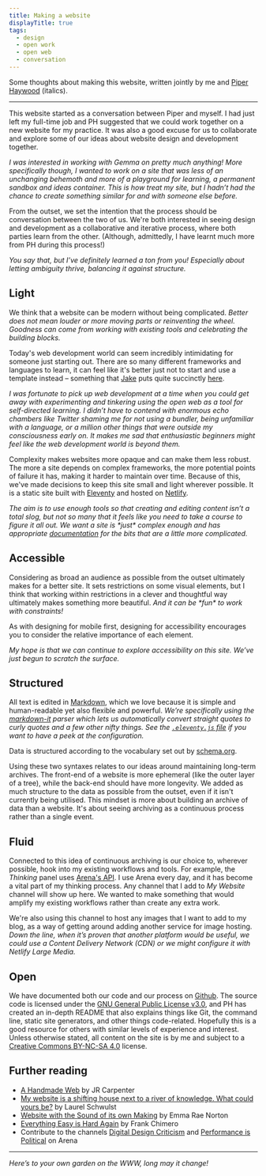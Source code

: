 ```yaml
---
title: Making a website
displayTitle: true
tags:
  - design
  - open work
  - open web
  - conversation
---
```


Some thoughts about making this website, written jointly by me and <a href="http://piperhaywood.com/">Piper Haywood</a> (italics).

<hr>

This website started as a conversation between Piper and myself. I had just left my full-time job and PH suggested that we could work together on a new website for my practice. It was also a good excuse for us to collaborate and explore some of our ideas about website design and development together.

_I was interested in working with Gemma on pretty much anything! More specifically though, I wanted to work on a site that was less of an unchanging behemoth and more of a playground for learning, a permanent sandbox and ideas container. This is how treat my site, but I hadn’t had the chance to create something similar for and with someone else before._

From the outset, we set the intention that the process should be conversation between the two of us. We're both interested in seeing design and development as a collaborative and iterative process, where both parties learn from the other. (Although, admittedly, I have learnt much more from PH during this process!)

_You say that, but I’ve definitely learned a ton from you! Especially about letting ambiguity thrive, balancing it against structure._

<!-- more -->

## Light

We think that a website can be modern without being complicated. _Better does not mean louder or more moving parts or reinventing the wheel. Goodness can come from working with existing tools and celebrating the building blocks._

Today's web development world can seem incredibly intimidating for someone just starting out. There are so many different frameworks and languages to learn, it can feel like it's better just not to start and use a template instead – something that [Jake](https://dow-smith.com/) puts quite succinctly [here](https://twitter.com/jakedowsmith/status/1184125876608352256).

_I was fortunate to pick up web development at a time when you could get away with experimenting and tinkering using the open web as a tool for self-directed learning. I didn’t have to contend with enormous echo chambers like Twitter shaming me for not using a bundler, being unfamiliar with a language, or a million other things that were outside my consciousness early on. It makes me sad that enthusiastic beginners might feel like the web development world is beyond them._

Complexity makes websites more opaque and can make them less robust. The more a site depends on complex frameworks, the more potential points of failure it has, making it harder to maintain over time. Because of this, we've made decisions to keep this site small and light wherever possible. It is a static site built with [Eleventy](https://www.11ty.io/) and hosted on [Netlify](https://www.netlify.com/).

_The aim is to use enough tools so that creating and editing content isn’t a total slog, but not so many that it feels like you need to take a course to figure it all out. We want a site is \*just\* complex enough and has appropriate [documentation](https://github.com/GemCopeland/personal-website/blob/master/README.md) for the bits that are a little more complicated._

## Accessible

Considering as broad an audience as possible from the outset ultimately makes for a better site. It sets restrictions on some visual elements, but I think that working within restrictions in a clever and thoughtful way ultimately makes something more beautiful. _And it can be \*fun\* to work with constraints!_

As with designing for mobile first, designing for accessibility encourages you to consider the relative importance of each element.

_My hope is that we can continue to explore accessibility on this site. We’ve just begun to scratch the surface._

## Structured

All text is edited in [Markdown](https://www.markdownguide.org/basic-syntax/), which we love because it is simple and human-readable yet also flexible and powerful. _We’re specifically using the [markdown-it](https://github.com/markdown-it/markdown-it) parser which lets us automatically convert straight quotes to curly quotes and a few other nifty things. See the [`.eleventy.js` file](https://github.com/GemCopeland/personal-website/blob/master/.eleventy.js) if you want to have a peek at the configuration._

Data is structured according to the vocabulary set out by [schema.org](https://schema.org/).

Using these two syntaxes relates to our ideas around maintaining long-term archives. The front-end of a website is more ephemeral (like the outer layer of a tree), while the back-end should have more longevity. We added as much structure to the data as possible from the outset, even if it isn't currently being utilised. This mindset is more about building an archive of data than a website. It's about seeing archiving as a continuous process rather than a single event.

## Fluid

Connected to this idea of continuous archiving is our choice to, wherever possible, hook into my existing workflows and tools. For example, the _Thinking_ panel uses [Arena's API](https://dev.are.na). I use Arena every day, and it has become a vital part of my thinking process. Any channel that I add to _My Website_ channel will show up here. We wanted to make something that would amplify my existing workflows rather than create any extra work.

We're also using this channel to host any images that I want to add to my blog, as a way of getting around adding another service for image hosting. _Down the line, when it’s proven that another platform would be useful, we could use a Content Delivery Network (CDN) or we might configure it with Netlify Large Media._

## Open

We have documented both our code and our process on [Github](https://github.com/GemCopeland/personal-website). The source code is licensed under the [GNU General Public License v3.0](https://github.com/GemCopeland/personal-website/blob/master/LICENSE), and PH has created an in-depth README that also explains things like Git, the command line, static site generators, and other things code-related. Hopefully this is a good resource for others with similar levels of experience and interest. Unless otherwise stated, all content on the site is by me and subject to a [Creative Commons BY-NC-SA 4.0](https://creativecommons.org/licenses/by-nc-sa/4.0/) license.

## Further reading

- [A Handmade Web](http://luckysoap.com/statements/handmadeweb.html) by JR Carpenter
- [My website is a shifting house next to a river of knowledge. What could yours be?](https://thecreativeindependent.com/people/laurel-schwulst-my-website-is-a-shifting-house-next-to-a-river-of-knowledge-what-could-yours-be/) by Laurel Schwulst
- [Website with the Sound of its own Making](http://websitewiththesoundofitsownmaking.net/) by Emma Rae Norton
- [Everything Easy is Hard Again](https://frankchimero.com/writing/everything-easy-is-hard-again/) by Frank Chimero
- Contribute to the channels [Digital Design Criticism](https://www.are.na/gemma-copeland/digital-design-criticism) and [Performance is Political](https://www.are.na/gemma-copeland/performance-is-political) on Arena

<hr>

_Here’s to your own garden on the WWW, long may it change!_
